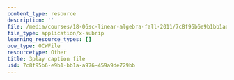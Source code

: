 ```yaml
---
content_type: resource
description: ''
file: /media/courses/18-06sc-linear-algebra-fall-2011/7c8f95b6e9b1bb1aa976459a9de729bb_mVeuZzJdd1w.srt
file_type: application/x-subrip
learning_resource_types: []
ocw_type: OCWFile
resourcetype: Other
title: 3play caption file
uid: 7c8f95b6-e9b1-bb1a-a976-459a9de729bb
---
```

